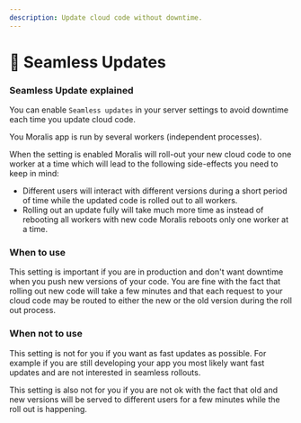 ```yaml
---
description: Update cloud code without downtime.
---
```


# 🥳 Seamless Updates

### Seamless Update explained

You can enable `Seamless updates` in your server settings to avoid downtime each time you update cloud code.

You Moralis app is run by several workers (independent processes).

When the setting is enabled Moralis will roll-out your new cloud code to one worker at a time which will lead to the following side-effects you need to keep in mind:

* Different users will interact with different versions during a short period of time while the updated code is rolled out to all workers.
* Rolling out an update fully will take much more time as instead of rebooting all workers with new code Moralis reboots only one worker at a time.

### When to use

This setting is important if you are in production and don't want downtime when you push new versions of your code. You are fine with the fact that rolling out new code will take a few minutes and that each request to your cloud code may be routed to either the new or the old version during the roll out process.

### When not to use

This setting is not for you if you want as fast updates as possible. For example if you are still developing your app you most likely want fast updates and are not interested in seamless rollouts.

This setting is also not for you if you are not ok with the fact that old and new versions will be served to different users for a few minutes while the roll out is happening.
